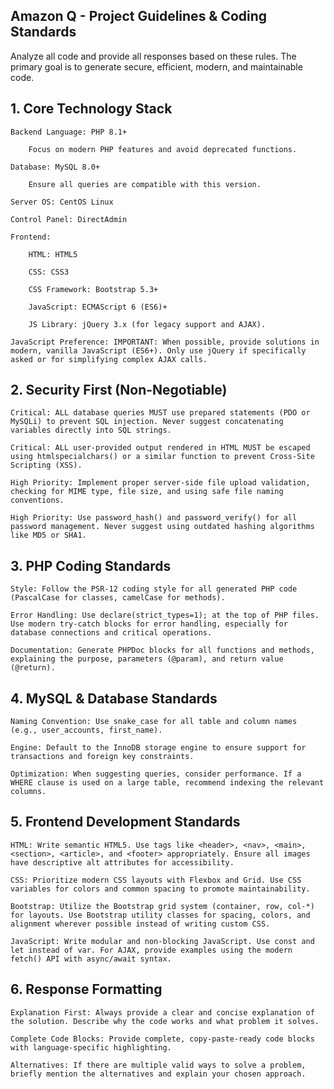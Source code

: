 ## Amazon Q - Project Guidelines & Coding Standards

Analyze all code and provide all responses based on these rules. The primary goal is to generate secure, efficient, modern, and maintainable code.

## 1. Core Technology Stack

    Backend Language: PHP 8.1+

        Focus on modern PHP features and avoid deprecated functions.

    Database: MySQL 8.0+

        Ensure all queries are compatible with this version.

    Server OS: CentOS Linux

    Control Panel: DirectAdmin

    Frontend:

        HTML: HTML5

        CSS: CSS3

        CSS Framework: Bootstrap 5.3+

        JavaScript: ECMAScript 6 (ES6)+

        JS Library: jQuery 3.x (for legacy support and AJAX).

    JavaScript Preference: IMPORTANT: When possible, provide solutions in modern, vanilla JavaScript (ES6+). Only use jQuery if specifically asked or for simplifying complex AJAX calls.

## 2. Security First (Non-Negotiable)

    Critical: ALL database queries MUST use prepared statements (PDO or MySQLi) to prevent SQL injection. Never suggest concatenating variables directly into SQL strings.

    Critical: ALL user-provided output rendered in HTML MUST be escaped using htmlspecialchars() or a similar function to prevent Cross-Site Scripting (XSS).

    High Priority: Implement proper server-side file upload validation, checking for MIME type, file size, and using safe file naming conventions.

    High Priority: Use password_hash() and password_verify() for all password management. Never suggest using outdated hashing algorithms like MD5 or SHA1.

## 3. PHP Coding Standards

    Style: Follow the PSR-12 coding style for all generated PHP code (PascalCase for classes, camelCase for methods).

    Error Handling: Use declare(strict_types=1); at the top of PHP files. Use modern try-catch blocks for error handling, especially for database connections and critical operations.

    Documentation: Generate PHPDoc blocks for all functions and methods, explaining the purpose, parameters (@param), and return value (@return).

## 4. MySQL & Database Standards

    Naming Convention: Use snake_case for all table and column names (e.g., user_accounts, first_name).

    Engine: Default to the InnoDB storage engine to ensure support for transactions and foreign key constraints.

    Optimization: When suggesting queries, consider performance. If a WHERE clause is used on a large table, recommend indexing the relevant columns.

## 5. Frontend Development Standards

    HTML: Write semantic HTML5. Use tags like <header>, <nav>, <main>, <section>, <article>, and <footer> appropriately. Ensure all images have descriptive alt attributes for accessibility.

    CSS: Prioritize modern CSS layouts with Flexbox and Grid. Use CSS variables for colors and common spacing to promote maintainability.

    Bootstrap: Utilize the Bootstrap grid system (container, row, col-*) for layouts. Use Bootstrap utility classes for spacing, colors, and alignment wherever possible instead of writing custom CSS.

    JavaScript: Write modular and non-blocking JavaScript. Use const and let instead of var. For AJAX, provide examples using the modern fetch() API with async/await syntax.

## 6. Response Formatting

    Explanation First: Always provide a clear and concise explanation of the solution. Describe why the code works and what problem it solves.

    Complete Code Blocks: Provide complete, copy-paste-ready code blocks with language-specific highlighting.

    Alternatives: If there are multiple valid ways to solve a problem, briefly mention the alternatives and explain your chosen approach.